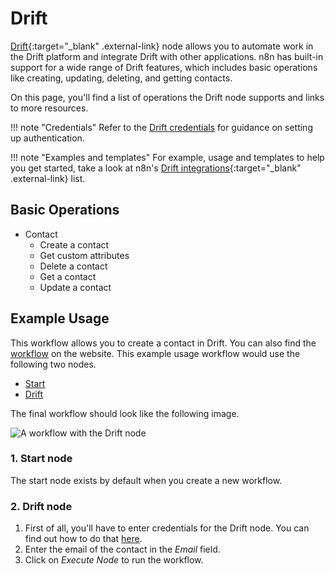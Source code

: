 # Drift

[Drift](https://drift.com){:target="_blank" .external-link} node allows you to automate work in the Drift platform and integrate Drift with other applications. n8n has built-in support for a wide range of Drift features, which includes basic operations like creating, updating, deleting, and getting contacts. 

On this page, you'll find a list of operations the Drift node supports and links to more resources.

!!! note "Credentials"
    Refer to the [Drift credentials](https://docs.n8n.io/integrations/builtin/credentials/drift/) for guidance on setting up authentication. 

!!! note "Examples and templates"
    For example, usage and templates to help you get started, take a look at n8n's [Drift integrations](https://n8n.io/integrations/drift/){:target="_blank" .external-link} list.


## Basic Operations

* Contact
    * Create a contact
    * Get custom attributes
    * Delete a contact
    * Get a contact
    * Update a contact

## Example Usage

This workflow allows you to create a contact in Drift. You can also find the [workflow](https://n8n.io/workflows/497) on the website. This example usage workflow would use the following two nodes.
- [Start](/integrations/builtin/core-nodes/n8n-nodes-base.start/)
- [Drift]()

The final workflow should look like the following image.

![A workflow with the Drift node](/_images/integrations/builtin/app-nodes/drift/workflow.png)

### 1. Start node

The start node exists by default when you create a new workflow.

### 2. Drift node

1. First of all, you'll have to enter credentials for the Drift node. You can find out how to do that [here](/integrations/builtin/credentials/drift/).
2. Enter the email of the contact in the *Email* field.
3. Click on *Execute Node* to run the workflow.
